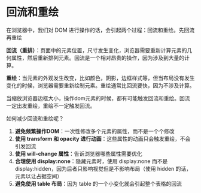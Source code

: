 # 回流和重绘

在浏览器中，我们对 DOM 进行操作的话，会引起两个过程：回流和重绘。先回流再重绘

**回流（重排）**：页面中的元素位置，尺寸发生变化，浏览器需要重新计算元素的几何属性，然后重新排列元素。回流是一个相对昂贵的操作，因为涉及到大量的计算。

**重绘**：当元素的外观发生改变，比如颜色，阴影，边框样式等，但当布局没有发生变化的时候，浏览器需要重新绘制元素。重绘通常比回流要快，因为不涉及计算。

当缩放浏览器边框大小，操作dom元素的时候，都有可能触发回流和重绘。回流一定出发重绘，重绘不一定触发回流。

如何减少回流和重绘呢？

1. **避免频繁操作DOM**：一次性修改多个元素的属性，而不是一个个修改
1. **使用 transform 和 opacity 进行动画**：这些属性的动画只会触发重绘，不会引发回流
1. **使用 will-change 属性**：告诉浏览器哪些属性需要优化
1. **合理使用 display:none**：隐藏元素时，使用 display:none 而不是 display:hidden，因为后者只影响视觉但是不影响布局（使用 hidden 的话，元素以让占据空间）
1. **避免使用 table 布局**：因为 table 的一个小变化就会引起整个表格的回流

